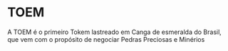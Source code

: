 # TOEM
A TOEM é o primeiro Tokem lastreado em Canga de esmeralda do Brasil, que vem com o propósito de negociar Pedras Preciosas e Minérios
